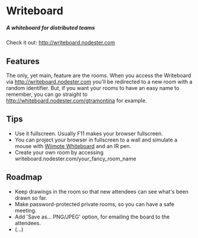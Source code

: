 # Writeboard #
##### A whiteboard for distributed teams #####
Check it out: http://writeboard.nodester.com

Features
--------
The only, yet main, feature are the rooms.
When you access the Writeboard via http://writeboard.nodester.com you'll be redirected to a new room with a random identifier. But, if you want your rooms to have an easy name to remember, you can go straight to http://whiteboard.nodester.com/gtramontina for example.

Tips
----
-   Use it fullscreen. Usually F11 makes your browser fullscreen.
-   You can project your browser in fullscreen to a wall and simulate a mouse with [Wiimote Whiteboard](http://johnnylee.net/projects/wii/) and an IR pen.
-   Create your own room by accessing writeboard.nodester.com/your_fancy_room_name

Roadmap
-------
-   Keep drawings in the room so that new attendees can see what's been drawn so far.
-   Make password-protected private rooms, so you can have a safe meeting.
-   Add 'Save as... PNG/JPEG' option, for emailing the board to the attendees.
-   (...)

